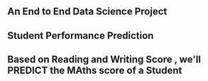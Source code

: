 ## An End to End Data Science Project 
## Student Performance Prediction 
## Based on Reading and Writing Score , we'll PREDICT the MAths score of a Student 